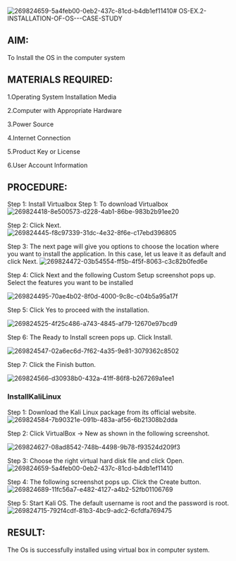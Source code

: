 ![269824659-5a4feb00-0eb2-437c-81cd-b4db1ef11410](https://github.com/elamarannn/OS-EX.2-INSTALLATION-OF-OS---CASE-STUDY/assets/113497531/bc698e32-5ddb-48c9-9904-1c772b6c35ce)# OS-EX.2-INSTALLATION-OF-OS---CASE-STUDY
## AIM:

To Install the OS in the computer system

## MATERIALS REQUIRED:

1.Operating System Installation Media

2.Computer with Appropriate Hardware

3.Power Source

4.Internet Connection

5.Product Key or License

6.User Account Information

## PROCEDURE: 

Step 1: Install Virtualbox Step 1: To download Virtualbox
![269824418-8e500573-d228-4ab1-86be-983b2b91ee20](https://github.com/elamarannn/OS-EX.2-INSTALLATION-OF-OS---CASE-STUDY/assets/113497531/73e5eb15-d9a1-4bec-98e7-b538dad07bbf)


Step 2: Click Next.
![269824445-f8c97339-31dc-4e32-8f6e-c17ebd396805](https://github.com/elamarannn/OS-EX.2-INSTALLATION-OF-OS---CASE-STUDY/assets/113497531/27222b95-2eb0-4939-801c-9af22a14ae0f)


Step 3: The next page will give you options to choose the location where you want to install the application. In this case, let us leave it as default and click Next.
![269824472-03b54554-ff5b-4f5f-8063-c3c82b0fed6e](https://github.com/elamarannn/OS-EX.2-INSTALLATION-OF-OS---CASE-STUDY/assets/113497531/591657c7-fdc8-49a8-8529-7b6e5b737d8b)


Step 4: Click Next and the following Custom Setup screenshot pops up. Select the features you want to be installed

![269824495-70ae4b02-8f0d-4000-9c8c-c04b5a95a17f](https://github.com/elamarannn/OS-EX.2-INSTALLATION-OF-OS---CASE-STUDY/assets/113497531/bb5cc87b-b740-48aa-8621-e3c0bab7ccbc)


Step 5: Click Yes to proceed with the installation.

![269824525-4f25c486-a743-4845-af79-12670e97bcd9](https://github.com/elamarannn/OS-EX.2-INSTALLATION-OF-OS---CASE-STUDY/assets/113497531/0ea54ae0-c598-4709-b6a3-6c02b5169623)


Step 6: The Ready to Install screen pops up. Click Install.

![269824547-02a6ec6d-7f62-4a35-9e81-3079362c8502](https://github.com/elamarannn/OS-EX.2-INSTALLATION-OF-OS---CASE-STUDY/assets/113497531/9d321bf6-6b1d-4914-8a81-00176a1880a2)

Step 7: Click the Finish button.

![269824566-d30938b0-432a-41ff-86f8-b267269a1ee1](https://github.com/elamarannn/OS-EX.2-INSTALLATION-OF-OS---CASE-STUDY/assets/113497531/c208668d-3e36-49a3-ba46-1a28b386f33a)


### InstallKaliLinux 

Step 1: Download the Kali Linux package from its official website.
![269824584-7b90321e-091b-483a-af56-6b21308b2dda](https://github.com/elamarannn/OS-EX.2-INSTALLATION-OF-OS---CASE-STUDY/assets/113497531/ceff793f-8c60-4035-9363-6903b5affbc9)


Step 2: Click VirtualBox -> New as shown in the following screenshot.

![269824627-08ad8542-748b-4498-9b78-f93524d209f3](https://github.com/elamarannn/OS-EX.2-INSTALLATION-OF-OS---CASE-STUDY/assets/113497531/13912c65-5af7-44c9-ad41-775d4f2852fa)


Step 3: Choose the right virtual hard disk file and click Open.
![269824659-5a4feb00-0eb2-437c-81cd-b4db1ef11410](https://github.com/elamarannn/OS-EX.2-INSTALLATION-OF-OS---CASE-STUDY/assets/113497531/2453ff23-028c-4aa7-aada-cfd315a8dcbd)


Step 4: The following screenshot pops up. Click the Create button.
![269824689-11fc56a7-e482-4127-a4b2-52fb01106769](https://github.com/elamarannn/OS-EX.2-INSTALLATION-OF-OS---CASE-STUDY/assets/113497531/6a918669-c1df-4494-9311-616a91b729b4)


Step 5: Start Kali OS. The default username is root and the password is root.
![269824715-792f4cdf-81b3-4bc9-adc2-6cfdfa769475](https://github.com/elamarannn/OS-EX.2-INSTALLATION-OF-OS---CASE-STUDY/assets/113497531/e33753e5-11ba-4d68-b5a6-43ec49396115)


## RESULT: 

The Os is successfully installed using virtual box in computer system.
